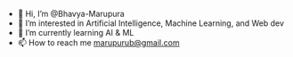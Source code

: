 - 👋 Hi, I’m @Bhavya-Marupura
- 👀 I’m interested in Artificial Intelligence, Machine Learning, and Web dev
- 🌱 I’m currently learning AI & ML
- 📫 How to reach me marupurub@gmail.com

<!---
Bhavya-Marupura/Bhavya-Marupura is a ✨ special ✨ repository because its `README.md` (this file) appears on your GitHub profile.
You can click the Preview link to take a look at your changes.
--->
